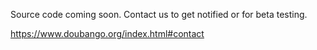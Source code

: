 Source code coming soon. Contact us to get notified or for beta testing.

https://www.doubango.org/index.html#contact

